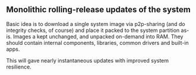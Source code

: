 ## Monolithic rolling-release updates of the system

Basic idea is to download a single system image via p2p-sharing (and do integrity checks, of course) and place it packed to the system partition as-is. Images a kept unchanged, and unpacked on-demand into RAM. They should contain internal components, libraries, common drivers and built-in apps.

This will gave nearly instantaneous updates with improved system resilience.
